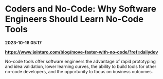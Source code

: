 # Coders and No-Code: Why Software Engineers Should Learn No-Code Tools

**2023-10-16 05:17**

**https://www.jointaro.com/blog/move-faster-with-no-code/?ref=dailydev**

No-code tools offer software engineers the advantage of rapid prototyping and idea validation, lower learning curves, the ability to build tools for other no-code developers, and the opportunity to focus on business outcomes.